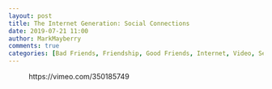 ```yaml
---
layout: post
title: The Internet Generation: Social Connections
date: 2019-07-21 11:00
author: MarkMayberry
comments: true
categories: [Bad Friends, Friendship, Good Friends, Internet, Video, Sermon, Social Media]
---
```

<!-- wp:core-embed/vimeo {"url":"https://vimeo.com/350185749","type":"video","providerNameSlug":"vimeo","className":"wp-embed-aspect-4-3 wp-has-aspect-ratio"} -->
<figure class="wp-block-embed-vimeo wp-block-embed is-type-video is-provider-vimeo wp-embed-aspect-4-3 wp-has-aspect-ratio"><div class="wp-block-embed__wrapper">
https://vimeo.com/350185749
</div></figure>
<!-- /wp:core-embed/vimeo -->
